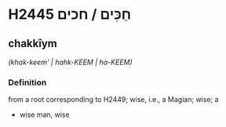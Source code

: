 # H2445 חַכִּים / חכים

## chakkîym

_(khak-keem' | hahk-KEEM | ha-KEEM)_

### Definition

from a root corresponding to H2449; wise, i.e., a Magian; wise; a

- wise man, wise
